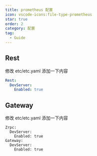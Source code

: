 ```yaml
---
title: prometheus 配置
icon: vscode-icons:file-type-prometheus
star: true
order: 2
category: 配置
tag:
  - Guide
---
```


## Rest

修改 etc/etc.yaml 添加一下内容

```yaml
Rest:
  DevServer:
    Enabled: true
```


## Gateway

修改 etc/etc.yaml 添加一下内容

```shell
Zrpc:
  DevServer:
    Enabled: true
Gateway:
  DevServer:
    Enabled: true
```